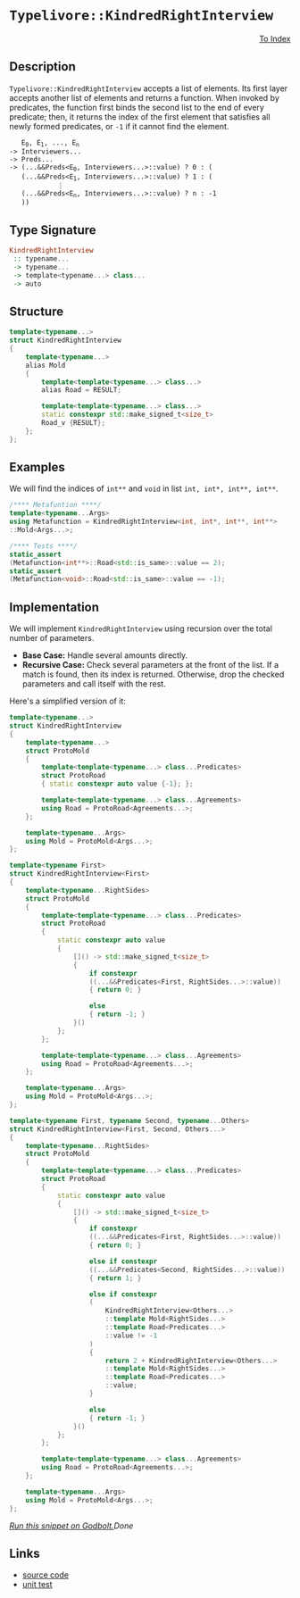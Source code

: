 <!-- Copyright 2024 Feng Mofan
SPDX-License-Identifier: Apache-2.0 -->

# `Typelivore::KindredRightInterview`

<p style='text-align: right;'><a href="../../../facilities/metafunctions.md#typelivore-kindred-right-interview">To Index</a></p>

## Description

`Typelivore::KindredRightInterview` accepts a list of elements.
Its first layer accepts another list of elements and returns a function.
When invoked by predicates, the function first binds the second list to the end of every predicate;
then, it returns the index of the first element that satisfies all newly formed predicates, or `-1` if it cannot find the element.

<pre><code>   E<sub>0</sub>, E<sub>1</sub>, ..., E<sub>n</sub>
-> Interviewers...
-> Preds...
-> (...&&Preds&lt;E<sub>0</sub>, Interviewers...&gt;::value) ? 0 : (
   (...&&Preds&lt;E<sub>1</sub>, Interviewers...&gt;::value) ? 1 : (
            &vellip;
   (...&&Preds&lt;E<sub>n</sub>, Interviewers...&gt;::value) ? n : -1
   ))</code></pre>

## Type Signature

```Haskell
KindredRightInterview
 :: typename...
 -> typename...
 -> template<typename...> class...
 -> auto
```

## Structure

```C++
template<typename...>
struct KindredRightInterview
{
    template<typename...>
    alias Mold
    {
        template<template<typename...> class...>
        alias Road = RESULT;

        template<template<typename...> class...>
        static constexpr std::make_signed_t<size_t>
        Road_v {RESULT};
    };  
};
```

## Examples

We will find the indices of `int**` and `void` in list `int, int*, int**, int**`.

```C++
/**** Metafuntion ****/
template<typename...Args>
using Metafunction = KindredRightInterview<int, int*, int**, int**>
::Mold<Args...>;

/**** Tests ****/
static_assert
(Metafunction<int**>::Road<std::is_same>::value == 2);
static_assert
(Metafunction<void>::Road<std::is_same>::value == -1);
```

## Implementation

We will implement `KindredRightInterview` using recursion over the total number of parameters.

- **Base Case:** Handle several amounts directly.
- **Recursive Case:** Check several parameters at the front of the list.
If a match is found, then its index is returned.
Otherwise, drop the checked parameters and call itself with the rest.

Here's a simplified version of it:

```C++
template<typename...>
struct KindredRightInterview
{
    template<typename...>
    struct ProtoMold
    {
        template<template<typename...> class...Predicates>
        struct ProtoRoad
        { static constexpr auto value {-1}; };

        template<template<typename...> class...Agreements>
        using Road = ProtoRoad<Agreements...>;
    };

    template<typename...Args>
    using Mold = ProtoMold<Args...>;
};

template<typename First>
struct KindredRightInterview<First>
{
    template<typename...RightSides>
    struct ProtoMold
    {
        template<template<typename...> class...Predicates>
        struct ProtoRoad
        {   
            static constexpr auto value 
            {
                []() -> std::make_signed_t<size_t>
                {
                    if constexpr 
                    ((...&&Predicates<First, RightSides...>::value))
                    { return 0; }

                    else
                    { return -1; }
                }()
            };
        };

        template<template<typename...> class...Agreements>
        using Road = ProtoRoad<Agreements...>;
    };

    template<typename...Args>
    using Mold = ProtoMold<Args...>;
};

template<typename First, typename Second, typename...Others>
struct KindredRightInterview<First, Second, Others...>
{
    template<typename...RightSides>
    struct ProtoMold
    {
        template<template<typename...> class...Predicates>
        struct ProtoRoad
        {   
            static constexpr auto value 
            {
                []() -> std::make_signed_t<size_t>
                {
                    if constexpr 
                    ((...&&Predicates<First, RightSides...>::value))
                    { return 0; }

                    else if constexpr 
                    ((...&&Predicates<Second, RightSides...>::value))
                    { return 1; }

                    else if constexpr
                    (
                        KindredRightInterview<Others...>
                        ::template Mold<RightSides...>
                        ::template Road<Predicates...>
                        ::value != -1
                    )
                    { 
                        return 2 + KindredRightInterview<Others...>
                        ::template Mold<RightSides...>
                        ::template Road<Predicates...>
                        ::value; 
                    }

                    else
                    { return -1; }
                }()
            };
        };

        template<template<typename...> class...Agreements>
        using Road = ProtoRoad<Agreements...>;
    };

    template<typename...Args>
    using Mold = ProtoMold<Args...>;
};
```

[*Run this snippet on Godbolt.*](https://godbolt.org/#z:OYLghAFBqd5QCxAYwPYBMCmBRdBLAF1QCcAaPECAMzwBtMA7AQwFtMQByARg9KtQYEAysib0QXACx8BBAKoBnTAAUAHpwAMvAFYTStJg1DIApACYAQuYukl9ZATwDKjdAGFUtAK4sGIAKz%2BpK4AMngMmAByPgBGmMQSZgDMpAAOqAqETgwe3r4BQemZjgJhEdEscQlcybaY9iUMQgRMxAS5Pn6BdQ3Zza0EZVGx8YkpCi1tHfndEwNDFVVjAJS2qF7EyOwcAPQAVAeHR8cnezsmGgCC%2B4cA1AAimKmujMh4mAq3R%2BdXN6f/xx%2BlwuwOS4WQ3iwtxMSTcBAAns8APoEYhMQgKGHYEHmJLgyGYaGw5ATdBYKhYnG/AE0wEgv57W4ASRYqXobEETEaX0OQIZtIBQJBBEwrIMIphcMRjFYmAAdArKVcJsQvA5bgBpcLoYiYdAAJTwwAQBCZgniADd3gB3HEAdisV1uztuIrFXMwkoRz2YbAVcqVlxdtxVaoIt2UxFQRAAsp50CDgyYHYngy63WyPV7RZmJbDvTK/YqkthbhCmAoFP7I3q8KIRZiS6m0yHUWGI1GiPrUEwE06W9CHa2uXWywIJphVKliLcmF4iLcLWIvITkxYALRcZP3GEWQc7pKO4H9lsZ8We/M589e6W%2B%2BXF0vlyv%2By7AXWixgERvYk9pryZIxbm7XsiXuDto1QYCE1hV93w5L9/UpQ9m33XcqSDdMryzfNb1lF9iGAb8UP/cJgFuONaHQUDwNjeNJUuAiqwfNCrm3Fjj0uM9sKlH1ZVuAAxPBiAmQNQ3VLUGB1PVDWNU1zWIK1MFtWFBOEghAzXFCuLzHjC3vOUZJNIQ8CwIjfzE8NIwgii%2Bww51NN/YNtIvOEsJ0gs70QksywMZ8FRrfB6w%2BQMB1bVV1Ssrse1s0K1xdFDQrmRxkDHBgJynGc5wXJdvFXRyBwcuzQrTEx/Csfx7ggZZbnXLFW3QEAQBYJgAGtMCRTJgAidAUUlTIAC92vUpt8uKwcjzGsa8CoVL0unaFRsm50oEQswADZzDWgK6w9Rs3FUiZSCAo0jJMj4vOwRqcpXZZlgSpb4qHXUCA2Bhbg0XdUNYxalvqJR7oe8bbme16aq3Q8vqKpbtyqgGSrtA8JoKhH2Lh5zs3ddzcKLANvKfJi5VgzAP0EMyoZdEjAKg6jIsg6L6LfYn4IJpCkfslHkO%2Bor0Zw3icYYwiQopgCyJsmnO1QGz6MYi7UY5o9hTclyPL4g6CCOlW2FuIRMDQSSNex/SAHkCAQeIyYszVtV1A0TrkkUFJtSU1aOnW9fQI6TbN4TZdYlNfx53TPIVQzhDOsng0t2mpd/QrQsDhPDYunyKwJ7agojgco4lqC4bi%2ByfpdJLRz1ubMvnVBF2XPLyZbOPAehMrSsq6rau80lGuatqOqNbrethAahqFwH64bl1ptmkUMoW2uHpWxV1s29PdudoTDuO2TjNMi6rur264ehp7MBe4g3o%2BiG2K5sfgz%2BwkJ9Lqf5oPyb54DRf1uXhtJTdgQPY307t4Pl3rlfehcxpxRBqfW44M9yXw4tfF0t9bj33HI/Ygz8xoQAwQ9CSUlbayTNA7RSyk3Be3Nr7WeY9GrOXInRWEoct7nWYmAh61ClZAXprCT%2BTDcY/koQ3YBK5bhgDADCMCm5sGhTuiw2KQ5JGTUgW9Mw0JLBW0kjbUOhDLRO1hGQn2zD%2BGAzYZjQkUt6F20YSzEahjWEgBobnLhNsdoNgoQglsgiLywJkcjHcV83G33kXXI%2BJ83oSIvijbx7MW7YLYpzWesSFaLQTkrG8fN9J1Xxi%2BRmJMvzDz/CLDhIExE0Tpr2BmcFPxWOxHEpM8t0JORSbzPS%2BFBbWODJTUW8ZxbWToW4AWVS5aI3QvyAUfIji3GwKoVgbJCTfHpAKOkXMGTkWPkwKgXhBDZB5AcIEic0ktLJh0lZLR1kMAcFs4puCNF2y0Y7JSkpwjq2QYIPYR1HkHDeS8vYgZGpmL6TLZicT5l3AACofC/Nss4IJi7ICRKneI6krgQBjKs055yBAPK%2BViRqDi3AdxAHgBQHVZTYpANdVcSQDxgTMHdOJMK4WVgRSCZFqKNnooYJKC0qATKktxfiwlxK2CkvJaBYpm5aUWA4KsWgnB/C8D8BwLQpBUCcDcNYawIZ1ibFXMkHgpACCaClasFqARJByg0AADjMGYAAnDarg/hLUWq4HaO00gZUcEkLwFgEgNAaFIAqpVKqOC8AUCAf1BrFVStIHAWAMBEAgHWAQVI85yCUDQKyOg8RIiyk4KoC1a11xrUkLcYAyAUpSDlGYXgtYiDEBMnofgggRBiHYFIGQghFAqHUFG0guguCkGtGiVInAeDStlfKw1yrOBG3nCm8MqAZr5sLcW0t5boFmuURADwmb6AzlxFwZYvBI1aFWBAJAGbUhZrIBQCAl7r0gGAFIMwfA6AOzDRAGIU6YjhFaPCUdvAf3MGIPCI2MRtC60jXqjN8EjYMFoP%2B3tWAYheGAG4MQtAw3cF4FgZqRhxBIaEpBvAFoPhTsnLrec2w9WPPqFO2geAYhohAx4LAU7UR4B9dh0gpHiAxAyJgR4eHgAMaMIa1YVADCEQAGo2iNj6ADHbhCiHEO2pt8glBqCnf2/QhhjDqssPoRjYbICrFQKkRoWH1ykjEaYSw1gzBBt4/W0y8BVh2GI84CArhph%2BAHaEcIwxKijAHUULIAhfN6DC40BYIxqg9E800SY7RPCdD0B59l/Q2ixeC/FuYUxUv5AHflwYgXFghfc1qrYEhx0cDlQGqdwbbjLqLSWstFbN23AgLgQgJAVFJEPce8Tqwza9lGFVUgJrJBJDlDapIbqNCSDMJINafr/BrRtfoTgXrSA%2BoG3KNaXA1oWptc6ta/hJAOrm2tBrvbg2hvDfq8TMb43nsTXO1Nt7717pzWwTgrQWAWjtOuJgKdAJcBtXKLg5qa34DrQ2gd6mW2qekOprtWne26BfUOpgI7sO1fq4G3gwbZ3JvnLcRdzWC2tbB2RCHUPzVdZ3Vevd/WaVDajWei9qBd3xDTXennLPRjliMBDrg/qaC0HfZQL9vagN/sU/LkDYGIMOEUzBz8cGENTuQ6h9DtBMOKdw3pgjSr8C6nOaRrDSqKPICo4p2jHqlUMaY3%2B1j2wlUca43q3j/GlBCZN6RZ7kmmAybkwp7jSOVNttR7IdHPalVY902JuzVhDMu5MxN8zlnODWYINBe4qeHNOfiC5sjpmEvspcJJSL/nJI5aWKFjI4WciFb82kZvMWytxfS/URLWWUt5HbxlxoA%2BG8hdsMl2vk/5jd9yzVtYGxquHq23Vydd3OBU5XSWkXdPIfQ40F1nrdb%2BuDae5zkbmAxsJAmx6nbe3IeLbtP4G1rqkhLZW5d27QbOAPYjc92NBNJNedfnb7bNXNDgAHVdFgBQC0FKC0enc8CYWHXrFzRtWQZHGPJTePbTEAFIHHPHMdVfQnRrGdD7BdJdaA2A%2BAxA3acMbdQXa9frJII9c/U9GNbnXnG9dNRgvdMlZAVIVIJEBAm1JEJAggJEVQYtV9KXc2GXb9X9EDRXRQ0DcDSDdXHnWDeDRDM3TAFDNDDDLDPVY3fDD3HDIjS3MjXtW3e3bjR3ejRjZjeEd3djetb3XgX3ATAPfDIPTnPgKTBQWTJSeTRgRTKPVtCQWPTtTTBPHQPA5PfTezdPYzNzZVCzbILDHYDuIvSwRzYnZzcOVIkfbIavdwNvPQALcoHvJvYobIafaLbIcfPLPvTLKfco4rFo0fZLJo9LNoofXo2fKo%2BfFfBQKrNtAndfH/DgZrKguAxcWghseg4/PrA9Vgk9I1UgUbLAG/Wre/EAW1OUJIJIQIRbcXDQI4u0Y7b/YnX/WwR7dY26SbEASQfwWbF1O0P1C1SQe1LgK1daVfJISYm4kNNgjYj1ata46dEEh41YXjTIZwSQIAA%3D%3D%3D)$Done$

## Links

- [source code](../../../../conceptrodon/typelivore/kindred_right_interview.hpp)
- [unit test](../../../../tests/unit/metafunctions/typelivore/kindred_right_interview.test.hpp)
